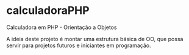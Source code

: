 # calculadoraPHP
Calculadora em PHP - Orientação a Objetos

A ideia deste projeto é montar uma estrutura básica de OO, que possa servir para projetos futuros e iniciantes em programação.
